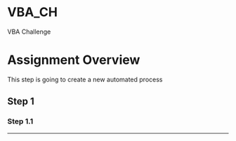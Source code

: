 # VBA_CH
VBA Challenge 


# Assignment Overview
This step is going to create a new automated process
## Step 1

### Step 1.1

<hr/>